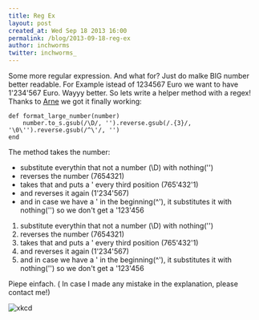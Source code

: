 ```yaml
---
title: Reg Ex
layout: post
created_at: Wed Sep 18 2013 16:00
permalink: /blog/2013-09-18-reg-ex
author: inchworms
twitter: inchworms_
---
```


Some more regular expression. And what for? Just do malke BIG number better readable. For Example istead of 1234567 Euro we want to have 1'234'567 Euro. Wayyy better. So lets write a helper method with a regex! Thanks to [Arne](https://twitter.com/plexus) we got it finally working:

    def format_large_number(number)
        number.to_s.gsub(/\D/, '').reverse.gsub(/.{3}/, '\0\'').reverse.gsub(/^\'/, '')
    end

The method takes the number:

* substitute everythin that not a number (\D) with nothing('')
* reverses the number (7654321)
* takes that and puts a ' every third position (765'432'1)
* and reverses it again (1'234'567)
* and in case we have a ' in the beginning(^\'), it substitutes it with nothing('') so we don't get a '123'456

1. substitute everythin that not a number (\D) with nothing('')
2. reverses the number (7654321)
3. takes that and puts a ' every third position (765'432'1)
4. and reverses it again (1'234'567)
5. and in case we have a ' in the beginning(^\'), it substitutes it with nothing('') so we don't get a '123'456


Piepe einfach. ( In case I made any mistake in the explanation, please contact me!)

![xkcd](xkcd_regular_expressions.png)